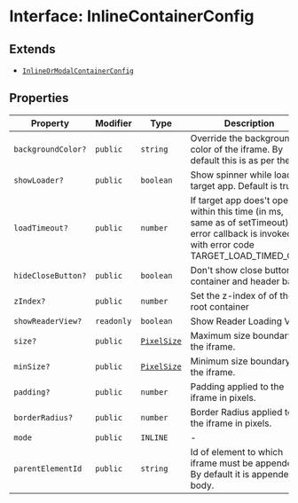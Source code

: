 # Interface: InlineContainerConfig

## Extends

- [`InlineOrModalContainerConfig`](inline-or-modal-container-config.md)

## Properties

| Property | Modifier | Type | Description | Inherited from |
| ------ | ------ | ------ | ------ | ------ |
| `backgroundColor?` | `public` | `string` | Override the background color of the iframe. By default this is as per theme. | [`InlineOrModalContainerConfig`](inline-or-modal-container-config.md).`backgroundColor` |
| `showLoader?` | `public` | `boolean` | Show spinner while loading target app. Default is true. | [`InlineOrModalContainerConfig`](inline-or-modal-container-config.md).`showLoader` |
| `loadTimeout?` | `public` | `number` | If target app does't open within this time (in ms, same as of setTimeout), the error callback is invoked with error code TARGET_LOAD_TIMED_OUT. | [`InlineOrModalContainerConfig`](inline-or-modal-container-config.md).`loadTimeout` |
| `hideCloseButton?` | `public` | `boolean` | Don't show close button for container and header bars | [`InlineOrModalContainerConfig`](inline-or-modal-container-config.md).`hideCloseButton` |
| `zIndex?` | `public` | `number` | Set the z-index of of the root container | [`InlineOrModalContainerConfig`](inline-or-modal-container-config.md).`zIndex` |
| `showReaderView?` | `readonly` | `boolean` | Show Reader Loading View | [`InlineOrModalContainerConfig`](inline-or-modal-container-config.md).`showReaderView` |
| `size?` | `public` | [`PixelSize`](../../Asset.types/interfaces/pixel-size.md) | Maximum size boundary of the iframe. | [`InlineOrModalContainerConfig`](inline-or-modal-container-config.md).`size` |
| `minSize?` | `public` | [`PixelSize`](../../Asset.types/interfaces/pixel-size.md) | Minimum size boundary of the iframe. | [`InlineOrModalContainerConfig`](inline-or-modal-container-config.md).`minSize` |
| `padding?` | `public` | `number` | Padding applied to the iframe in pixels. | [`InlineOrModalContainerConfig`](inline-or-modal-container-config.md).`padding` |
| `borderRadius?` | `public` | `number` | Border Radius applied to the iframe in pixels. | [`InlineOrModalContainerConfig`](inline-or-modal-container-config.md).`borderRadius` |
| `mode` | `public` | `INLINE` | - | - |
| `parentElementId` | `public` | `string` | Id of element to which iframe must be appended. By default it is appended to body. | - |
